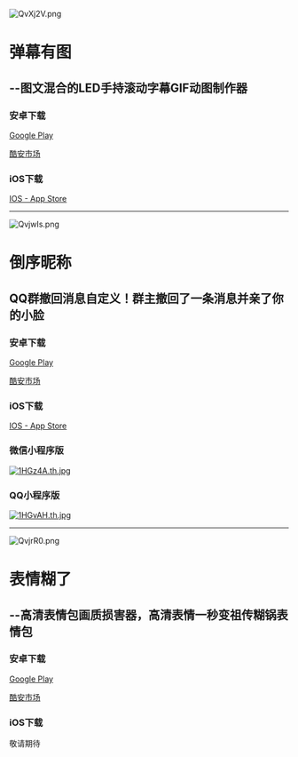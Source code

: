 
![QvXj2V.png](https://s2.ax1x.com/2019/12/21/QvXj2V.png)

# 弹幕有图
## --图文混合的LED手持滚动字幕GIF动图制作器


### 安卓下载

[Google Play](https://play.google.com/store/apps/details?id=milukun.flutter_app)

[酷安市场](https://www.coolapk.com/apk/244183)

### iOS下载

[IOS - App Store](https://apps.apple.com/cn/app/id1485570541)

----


![QvjwIs.png](https://s2.ax1x.com/2019/12/21/QvjwIs.png)



# 倒序昵称
## QQ群撤回消息自定义！群主撤回了一条消息并亲了你的小脸

### 安卓下载

[Google Play](https://play.google.com/store/apps/details?id=nan.milukun.name_reverse)

[酷安市场](https://www.coolapk.com/apk/251598)

### iOS下载

[IOS - App Store](https://apps.apple.com/cn/app/id1492577013)

### 微信小程序版

 [![1HGz4A.th.jpg](https://s2.ax1x.com/2020/02/12/1HGz4A.th.jpg)](https://imgchr.com/i/1HGz4A)


### QQ小程序版

 
[![1HGvAH.th.jpg](https://s2.ax1x.com/2020/02/12/1HGvAH.th.jpg)](https://imgchr.com/i/1HGvAH) 


----


![QvjrR0.png](https://s2.ax1x.com/2019/12/21/QvjrR0.png)


# 表情糊了
## --高清表情包画质损害器，高清表情一秒变祖传糊锅表情包

### 安卓下载

[Google Play](https://play.google.com/store/apps/details?id=milukun.nan.hutusq)

[酷安市场](https://www.coolapk.com/apk/244183)

### iOS下载

敬请期待




